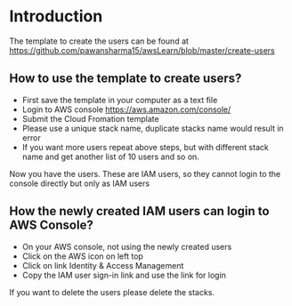 # Introduction
The template to create the users can be found at https://github.com/pawansharma15/awsLearn/blob/master/create-users

## How to use the template to create users?
- First save the template in your computer as a text file
- Login to AWS console https://aws.amazon.com/console/
- Submit the Cloud Fromation template
- Please use a unique stack name, duplicate stacks name would result in error
- If you want more users repeat above steps, but with different stack name and get another list of 10 users and so on.

Now you have the users. These are IAM users, so they cannot login to the console directly but only as IAM users

## How the newly created IAM users can login to AWS Console?
- On your AWS console, not using the newly created users
- Click on the AWS icon on left top
- Click on link Identity & Access Management
- Copy the IAM user sign-in link and use the link for login

If you want to delete the users please delete the stacks.
